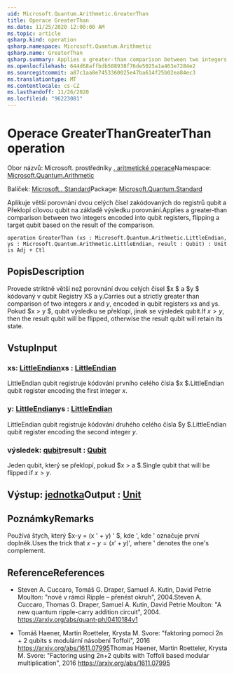 ```yaml
---
uid: Microsoft.Quantum.Arithmetic.GreaterThan
title: Operace GreaterThan
ms.date: 11/25/2020 12:00:00 AM
ms.topic: article
qsharp.kind: operation
qsharp.namespace: Microsoft.Quantum.Arithmetic
qsharp.name: GreaterThan
qsharp.summary: Applies a greater-than comparison between two integers encoded into qubit registers, flipping a target qubit based on the result of the comparison.
ms.openlocfilehash: 644d68affbdb508938f76de5025a1a463e7284e2
ms.sourcegitcommit: a87c1aa8e7453360025e47ba614f25b02ea84ec3
ms.translationtype: MT
ms.contentlocale: cs-CZ
ms.lasthandoff: 11/26/2020
ms.locfileid: "96223081"
---
```

# <a name="greaterthan-operation"></a><span data-ttu-id="0ae5f-102">Operace GreaterThan</span><span class="sxs-lookup"><span data-stu-id="0ae5f-102">GreaterThan operation</span></span>

<span data-ttu-id="0ae5f-103">Obor názvů: Microsoft. prostředníky [. aritmetické operace](xref:Microsoft.Quantum.Arithmetic)</span><span class="sxs-lookup"><span data-stu-id="0ae5f-103">Namespace: [Microsoft.Quantum.Arithmetic](xref:Microsoft.Quantum.Arithmetic)</span></span>

<span data-ttu-id="0ae5f-104">Balíček: [Microsoft.. Standard](https://nuget.org/packages/Microsoft.Quantum.Standard)</span><span class="sxs-lookup"><span data-stu-id="0ae5f-104">Package: [Microsoft.Quantum.Standard](https://nuget.org/packages/Microsoft.Quantum.Standard)</span></span>


<span data-ttu-id="0ae5f-105">Aplikuje větší porovnání dvou celých čísel zakódovaných do registrů qubit a Překlopí cílovou qubit na základě výsledku porovnání.</span><span class="sxs-lookup"><span data-stu-id="0ae5f-105">Applies a greater-than comparison between two integers encoded into qubit registers, flipping a target qubit based on the result of the comparison.</span></span>

```qsharp
operation GreaterThan (xs : Microsoft.Quantum.Arithmetic.LittleEndian, ys : Microsoft.Quantum.Arithmetic.LittleEndian, result : Qubit) : Unit is Adj + Ctl
```


## <a name="description"></a><span data-ttu-id="0ae5f-106">Popis</span><span class="sxs-lookup"><span data-stu-id="0ae5f-106">Description</span></span>

<span data-ttu-id="0ae5f-107">Provede striktně větší než porovnání dvou celých čísel $x $ a $y $ kódovaný v qubit Registry XS a y.</span><span class="sxs-lookup"><span data-stu-id="0ae5f-107">Carries out a strictly greater than comparison of two integers $x$ and $y$, encoded in qubit registers xs and ys.</span></span> <span data-ttu-id="0ae5f-108">Pokud $x > y $, qubit výsledku se překlopí, jinak se výsledek qubit.</span><span class="sxs-lookup"><span data-stu-id="0ae5f-108">If $x > y$, then the result qubit will be flipped, otherwise the result qubit will retain its state.</span></span>

## <a name="input"></a><span data-ttu-id="0ae5f-109">Vstup</span><span class="sxs-lookup"><span data-stu-id="0ae5f-109">Input</span></span>

### <a name="xs--littleendian"></a><span data-ttu-id="0ae5f-110">xs: [LittleEndian](xref:Microsoft.Quantum.Arithmetic.LittleEndian)</span><span class="sxs-lookup"><span data-stu-id="0ae5f-110">xs : [LittleEndian](xref:Microsoft.Quantum.Arithmetic.LittleEndian)</span></span>

<span data-ttu-id="0ae5f-111">LittleEndian qubit registruje kódování prvního celého čísla $x $.</span><span class="sxs-lookup"><span data-stu-id="0ae5f-111">LittleEndian qubit register encoding the first integer $x$.</span></span>


### <a name="ys--littleendian"></a><span data-ttu-id="0ae5f-112">y: [LittleEndian](xref:Microsoft.Quantum.Arithmetic.LittleEndian)</span><span class="sxs-lookup"><span data-stu-id="0ae5f-112">ys : [LittleEndian](xref:Microsoft.Quantum.Arithmetic.LittleEndian)</span></span>

<span data-ttu-id="0ae5f-113">LittleEndian qubit registruje kódování druhého celého čísla $y $.</span><span class="sxs-lookup"><span data-stu-id="0ae5f-113">LittleEndian qubit register encoding the second integer $y$.</span></span>


### <a name="result--qubit"></a><span data-ttu-id="0ae5f-114">výsledek: [qubit](xref:microsoft.quantum.lang-ref.qubit)</span><span class="sxs-lookup"><span data-stu-id="0ae5f-114">result : [Qubit](xref:microsoft.quantum.lang-ref.qubit)</span></span>

<span data-ttu-id="0ae5f-115">Jeden qubit, který se překlopí, pokud $x > a $.</span><span class="sxs-lookup"><span data-stu-id="0ae5f-115">Single qubit that will be flipped if $x > y$.</span></span>



## <a name="output--unit"></a><span data-ttu-id="0ae5f-116">Výstup: [jednotka](xref:microsoft.quantum.lang-ref.unit)</span><span class="sxs-lookup"><span data-stu-id="0ae5f-116">Output : [Unit](xref:microsoft.quantum.lang-ref.unit)</span></span>



## <a name="remarks"></a><span data-ttu-id="0ae5f-117">Poznámky</span><span class="sxs-lookup"><span data-stu-id="0ae5f-117">Remarks</span></span>

<span data-ttu-id="0ae5f-118">Používá štych, který $x-y = (x ' + y) ' $, kde ', kde ' označuje první doplněk.</span><span class="sxs-lookup"><span data-stu-id="0ae5f-118">Uses the trick that $x - y = (x'+y)'$, where ' denotes the one's complement.</span></span>

## <a name="references"></a><span data-ttu-id="0ae5f-119">Reference</span><span class="sxs-lookup"><span data-stu-id="0ae5f-119">References</span></span>

- <span data-ttu-id="0ae5f-120">Steven A. Cuccaro, Tomáš G. Draper, Samuel A. Kutin, David Petrie Moulton: "nové v rámci Ripple – přenést okruh", 2004.</span><span class="sxs-lookup"><span data-stu-id="0ae5f-120">Steven A. Cuccaro, Thomas G. Draper, Samuel A. Kutin, David Petrie Moulton: "A new quantum ripple-carry addition circuit", 2004.</span></span>
  https://arxiv.org/abs/quant-ph/0410184v1

- <span data-ttu-id="0ae5f-121">Tomáš Haener, Martin Roetteler, Krysta M. Svore: "faktoring pomocí 2n + 2 qubits s modulární násobení Toffoli", 2016 https://arxiv.org/abs/1611.07995</span><span class="sxs-lookup"><span data-stu-id="0ae5f-121">Thomas Haener, Martin Roetteler, Krysta M. Svore: "Factoring using 2n+2 qubits with Toffoli based modular multiplication", 2016 https://arxiv.org/abs/1611.07995</span></span>